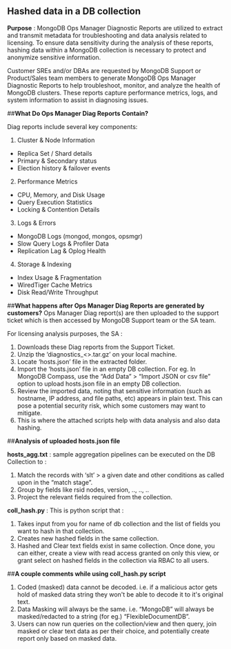 ## **Hashed data in a DB collection**

**Purpose** : MongoDB Ops Manager Diagnostic Reports are utilized to extract and transmit metadata for troubleshooting and data analysis related to licensing. To ensure data sensitivity during the analysis of these reports, hashing data within a MongoDB collection is necessary to protect and anonymize sensitive information.

Customer SREs and/or DBAs are requested by MongoDB Support or Product/Sales team members to generate MongoDB Ops Manager Diagnostic Reports to help troubleshoot, monitor, and analyze the health of MongoDB clusters. These reports capture performance metrics, logs, and system information to assist in diagnosing issues.

##**What Do Ops Manager Diag Reports Contain?**

Diag reports include several key components:

1. Cluster & Node Information
- Replica Set / Shard details
- Primary & Secondary status
- Election history & failover events

2. Performance Metrics
- CPU, Memory, and Disk Usage
- Query Execution Statistics
- Locking & Contention Details

3. Logs & Errors
- MongoDB Logs (mongod, mongos, opsmgr)
- Slow Query Logs & Profiler Data
- Replication Lag & Oplog Health

4. Storage & Indexing
- Index Usage & Fragmentation
- WiredTiger Cache Metrics
- Disk Read/Write Throughput

##**What happens after Ops Manager Diag Reports are generated by customers?**
Ops Manager Diag report(s) are then uploaded to the support ticket which is then accessed by MongoDB Support team or the SA team. 

For licensing analysis purposes, the SA :

1. Downloads these Diag reports from the Support Ticket.
2. Unzip the ‘diagnostics_<<date>>.tar.gz’ on your local machine.
3. Locate ‘hosts.json’ file in the extracted folder.
4. Import the ‘hosts.json’ file in an empty DB collection. For eg. In MongoDB Compass, use the “Add Data” > “Import JSON or csv file” option to upload hosts.json file in an empty DB collection.
5. Review the imported data, noting that sensitive information (such as hostname, IP address, and file paths, etc) appears in plain text. This can pose a potential security risk, which some customers may want to mitigate.
6. This is where the attached scripts help with data analysis and also data hashing.

##**Analysis of uploaded hosts.json file**

**hosts_agg.txt** : sample aggregation pipelines can be executed on the DB Collection to :
1. Match the records with ‘slt’ > a given date and other conditions as called upon in the “match stage”. 
2. Group by fields like rsid nodes, version, .., .., ..
3. Project the relevant fields required from the collection.

**coll_hash.py** : This is python script that :
1. Takes input from you for name of db collection and the list of fields you want to hash in that collection.
2. Creates new hashed fields in the same collection.
3. Hashed and Clear text fields exist in same collection. Once done, you can either, create a view with read access granted on only this view, or grant select on hashed fields in the collection via RBAC to all users.

##**A couple comments while using coll_hash.py script**
1. Coded (masked) data cannot be decoded. i.e. if a malicious actor gets hold of masked data string they won't be able to decode it to it's original text.
2. Data Masking will always be the same. i.e. “MongoDB” will always be masked/redacted to a string (for eg.) “FlexibleDocumentDB”.
3. Users can now run queries on the collection/view and then query, join masked or clear text data as per their choice, and potentially create report only based on masked data.
